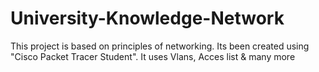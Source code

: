 # University-Knowledge-Network
This project is based on principles of networking. Its been created using "Cisco Packet Tracer Student". It uses Vlans, Acces list &amp; many more 
